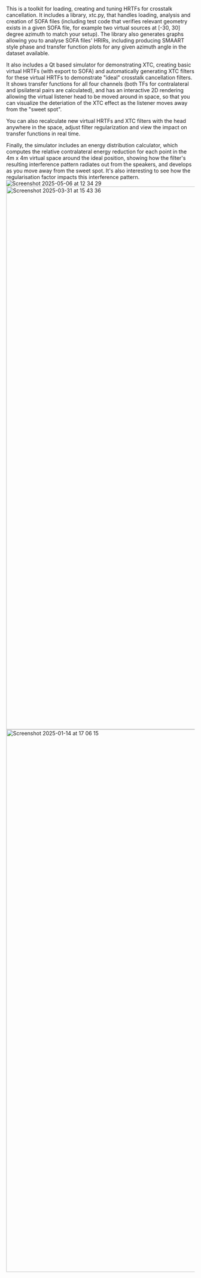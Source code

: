This is a toolkit for loading, creating and tuning HRTFs for crosstalk cancellation. It includes a library, xtc.py, that handles loading, analysis and creation of SOFA files (including test code that verifies relevant geometry exists in a given SOFA file, for example two virtual sources at [-30, 30] degree azimuth to match your setup). The library also generates graphs allowing you to analyse SOFA files' HRIRs, including producing SMAART style phase and transfer function plots for any given azimuth angle in the dataset available.

It also includes a Qt based simulator for demonstrating XTC, creating basic virtual HRTFs (with export to SOFA) and automatically generating XTC filters for these virtual HRTFs to demonstrate "ideal" crosstalk cancellation filters. It shows transfer functions for all four channels (both TFs for contralateral and ipsilateral pairs are calculated), and has an interactive 2D rendering allowing the virtual listener head to be moved around in space, so that you can visualize the deteriation of the XTC effect as the listener moves away from the "sweet spot".

You can also recalculate new virtual HRTFs and XTC filters with the head anywhere in the space, adjust filter regularization and view the impact on transfer functions in real time.

Finally, the simulator includes an energy distribution calculator, which computes the relative contralateral energy reduction for each point in the 4m x 4m virtual space around the ideal position, showing how the filter's resulting interference pattern radiates out from the speakers, and develops as you move away from the sweet spot. It's also interesting to see how the regularisation factor impacts this interference pattern.
![Screenshot 2025-05-06 at 12 34 29](https://github.com/user-attachments/assets/0c0bc5be-8c22-4d61-837e-a97787c48dd5)
<img width="1450" alt="Screenshot 2025-03-31 at 15 43 36" src="https://github.com/user-attachments/assets/21f6d868-ba4d-4f03-b778-10f10a984479" />
<img width="1450" alt="Screenshot 2025-01-14 at 17 06 15" src="https://github.com/user-attachments/assets/4dd0ba8a-4d6c-474b-b1a0-6d53c5aeabe3" />
